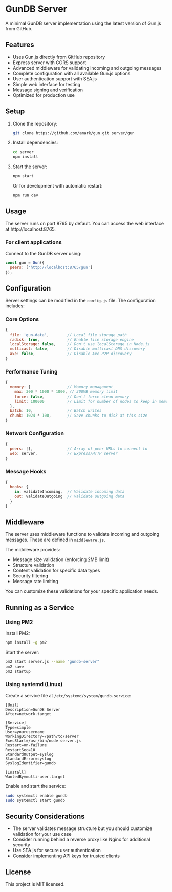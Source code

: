 # GunDB Server

A minimal GunDB server implementation using the latest version of Gun.js from GitHub.

## Features

- Uses Gun.js directly from GitHub repository
- Express server with CORS support
- Advanced middleware for validating incoming and outgoing messages
- Complete configuration with all available Gun.js options
- User authentication support with SEA.js
- Simple web interface for testing
- Message signing and verification
- Optimized for production use

## Setup

1. Clone the repository:
   ```bash
   git clone https://github.com/amark/gun.git server/gun
   ```

2. Install dependencies:
   ```bash
   cd server
   npm install
   ```

3. Start the server:
   ```bash
   npm start
   ```

   Or for development with automatic restart:
   ```bash
   npm run dev
   ```

## Usage

The server runs on port 8765 by default. You can access the web interface at http://localhost:8765.

### For client applications

Connect to the GunDB server using:

```javascript
const gun = Gun({
  peers: ['http://localhost:8765/gun']
});
```

## Configuration

Server settings can be modified in the `config.js` file. The configuration includes:

### Core Options

```javascript
{
  file: 'gun-data',        // Local file storage path
  radisk: true,            // Enable file storage engine
  localStorage: false,     // Don't use localStorage in Node.js
  multicast: false,        // Disable multicast DNS discovery
  axe: false,              // Disable Axe P2P discovery
}
```

### Performance Tuning

```javascript
{
  memory: {                // Memory management
    max: 300 * 1000 * 1000, // 300MB memory limit
    force: false,          // Don't force clean memory
    limit: 100000          // Limit for number of nodes to keep in memory
  },
  batch: 10,               // Batch writes
  chunk: 1024 * 100,       // Save chunks to disk at this size
}
```

### Network Configuration

```javascript
{
  peers: [],               // Array of peer URLs to connect to
  web: server,             // Express/HTTP server
}
```

### Message Hooks

```javascript
{
  hooks: {
    in: validateIncoming,  // Validate incoming data
    out: validateOutgoing  // Validate outgoing data
  }
}
```

## Middleware

The server uses middleware functions to validate incoming and outgoing messages. These are defined in `middleware.js`.

The middleware provides:

- Message size validation (enforcing 2MB limit)
- Structure validation
- Content validation for specific data types 
- Security filtering
- Message rate limiting

You can customize these validations for your specific application needs.

## Running as a Service

### Using PM2

Install PM2:
```bash
npm install -g pm2
```

Start the server:
```bash
pm2 start server.js --name "gundb-server"
pm2 save
pm2 startup
```

### Using systemd (Linux)

Create a service file at `/etc/systemd/system/gundb.service`:

```
[Unit]
Description=GunDB Server
After=network.target

[Service]
Type=simple
User=yourusername
WorkingDirectory=/path/to/server
ExecStart=/usr/bin/node server.js
Restart=on-failure
RestartSec=10
StandardOutput=syslog
StandardError=syslog
SyslogIdentifier=gundb

[Install]
WantedBy=multi-user.target
```

Enable and start the service:
```bash
sudo systemctl enable gundb
sudo systemctl start gundb
```

## Security Considerations

- The server validates message structure but you should customize validation for your use case
- Consider running behind a reverse proxy like Nginx for additional security
- Use SEA.js for secure user authentication
- Consider implementing API keys for trusted clients

## License

This project is MIT licensed.
